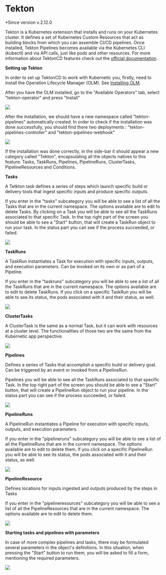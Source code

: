 # Tekton 

*Since version  v.2.12.0

Tekton is a Kubernetes extension that installs and runs on your Kubernetes cluster. It defines a set of Kubernetes Custom Resources that act as building blocks from which you can assemble CI/CD pipelines. Once installed, Tekton Pipelines becomes available via the Kubernetes CLI (kubectl) and via API calls, just like pods and other resources. For more information about TektonCD features check out the [official documentation](https://github.com/tektoncd/pipeline/tree/master/docs).

**Setting up Tekton**

In order to set up TektonCD to work with Kubernetic you, firstly, need to install the Operation Lifecycle Manager (OLM). See [Installing OLM](https://docs.kubernetic.com/#/features/settings/addons?id=installing-the-operator-lifecycle-manager-olm).

After you have the OLM installed, go to the "Available Operators" tab, select "tekton-operator" and press "Install"

![](../images/tekton-operator.png)

After the installation, we should have a new namespace called "tekton-pipelines" automatically created. In order to check if the installation was done successfully, you should find there two deployments : "tekton-pipelines-controller" and "tekton-pipelines-webhook"

![](../images/check-tekton.png)

If the installation was done correctly, in the side-bar it should appear a new category called "Tekton", encapsulating all the objects natives to this feature: Tasks, TaskRuns, Pipelines, PipelineRuns, ClusterTasks, PipelineResources and Conditions. 

**Tasks**

A Tetkton task defines a series of steps which launch specific build or delivery tools that ingest specific inputs and produce specific outputs. 

If you enter in the "tasks" subcategory you will be able to see a list of all the Tasks that are in the current namespace. The options available are to edit to delete Tasks. By clicking on a Task you will be able to see all the TaskRuns associated to that specific Task. In the top right part of the screen you should be able to see a "Start" button, that will create a TaskRun object to run your task. In the status part you can see if the process succeeded, or failed.

![](../images/tekton-task.png)

**TaskRuns**

A TaskRun instantiates a Task for execution with specific inputs, outputs, and execution parameters. Can be invoked on its own or as part of a Pipeline.

If you enter in the "taskruns" subcategory you will be able to see a list of all the TaskRuns that are in the current namespace. The options available are to edit to delete TaskRuns. If you click on a specific TaskRun you will be able to see its status, the pods associated with it and their status, as well.

![](../images/tekton-taskruns.png)

**ClusterTasks**

A ClusterTask is the same as a normal Task, but it can work with resources at a cluster level. The functionalities of those two are the same from the Kubernetic app perspective.

![](../images/tekton-clustertask.png)

**Pipelines**

Defines a series of Tasks that accomplish a specific build or delivery goal. Can be triggered by an event or invoked from a PipelineRun.

Pipelines  you will be able to see all the TaskRuns associated to that specific Task. In the top right part of the screen you should be able to see a "Start" button, that will create a PipelineRun object to run your pipeline. In the status part you can see if the process succeeded, or failed. 

![](../images/tekton-pipeline.png)

**PipelineRuns**

A PipelineRun instantiates a Pipeline for execution with specific inputs, outputs, and execution parameters.

If you enter in the "pipelineruns" subcategory you will be able to see a list of all the PipelineRuns that are in the current namespace. The options available are to edit to delete them. If you click on a specific PipelineRun you will be able to see its status, the pods associated with it and their status, as well.

![](../images/tekton-pipelineruns.png)

**PipelineResource**

Defines locations for inputs ingested and outputs produced by the steps in Tasks

If you enter in the "pipelineresources" subcategory you will be able to see a list of all the PipelineResources that are in the current namespace. The options available are to edit to delete them.

![](../images/tekton-pipelineresources.png)

**Starting tasks and pipelines with parameters**

In case of more complex pipelines and tasks, there may be formulated several parameters in the object's definitions. In this situation, when pressing the "Start" button to run them, you will be asked to fill a form, mentioning the required parameters. 

![](../images/start-with-params.png)